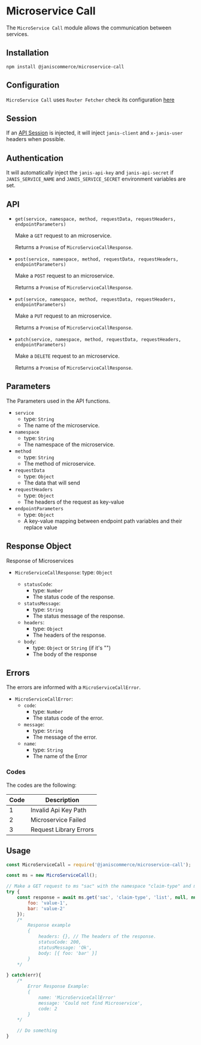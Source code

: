 # Microservice Call

The `MicroService Call` module allows the communication between services.

## Installation

```
npm install @janiscommerce/microservice-call
```

## Configuration

`MicroService Call` uses `Router Fetcher` check its configuration [here](https://www.npmjs.com/package/@janiscommerce/router-fetcher)

## Session
If an [API Session](https://www.npmjs.com/package/@janiscommerce/api-session) is injected, it will inject `janis-client` and `x-janis-user` headers when possible.

## Authentication
It will automatically inject the `janis-api-key` and `janis-api-secret` if `JANIS_SERVICE_NAME` and `JANIS_SERVICE_SECRET` environment variables are set.

## API

* `get(service, namespace, method, requestData, requestHeaders, endpointParameters)`

	Make a `GET` request to an microservice.

	Returns a `Promise` of `MicroServiceCallResponse`.

* `post(service, namespace, method, requestData, requestHeaders, endpointParameters)`

	Make a `POST` request to an microservice.

	Returns a `Promise` of `MicroServiceCallResponse`.

* `put(service, namespace, method, requestData, requestHeaders, endpointParameters)`

	Make a `PUT` request to an microservice.

	Returns a `Promise` of `MicroServiceCallResponse`.

* `patch(service, namespace, method, requestData, requestHeaders, endpointParameters)`

	Make a `DELETE` request to an microservice.

	Returns a `Promise` of `MicroServiceCallResponse`.

## Parameters

The Parameters used in the API functions.

* `service`
	* type: `String`
	* The name of the microservice.
* `namespace`
	* type: `String`
	* The namespace of the microservice.
* `method`
	* type: `String`
	* The method of microservice.
* `requestData`
	* type: `Object`
	* The data that will send
* `requestHeaders`
	* type: `Object`
	* The headers of the request as key-value
* `endpointParameters`
	* type: `Object`
	* A key-value mapping between endpoint path variables and their replace value

## Response Object

Response of Microservices

* `MicroServiceCallResponse`:
	type: `Object`

	* `statusCode`:
		* type: `Number`
		* The status code of the response.
	* `statusMessage`:
		* type: `String`
		* The status message of the response.
	* `headers`:
		* type: `Object`
		* The headers of the response.
	* `body`:
		* type: `Object` or `String` (if it's "")
		* The body of the response

## Errors

The errors are informed with a `MicroServiceCallError`.

* `MicroServiceCallError`:
	* `code`:
		* type: `Number`
		* The status code of the error.
	* `message`:
		* type: `String`
		* The message of the error.
	* `name`:
		* type: `String`
		* The name of the Error

### Codes

The codes are the following:

| Code | Description |
|-----|-----------------------------|
| 1 | Invalid Api Key Path |
| 2 | Microservice Failed |
| 3 | Request Library Errors |

## Usage

```javascript
const MicroServiceCall = require('@janiscommerce/microservice-call');

const ms = new MicroServiceCall();

// Make a GET request to ms "sac" with the namespace "claim-type" and method "list".
try {
	const response = await ms.get('sac', 'claim-type', 'list', null, null, {
		foo: 'value-1',
		bar: 'value-2'
	});
	/*
		Response example
		{
			headers: {}, // The headers of the response.
			statusCode: 200,
			statusMessage: 'Ok',
			body: [{ foo: 'bar' }]
		}
	*/

} catch(err){
	/*
		Error Response Example:
		{
			name: 'MicroServiceCallError'
			message: 'Could not find Microservice',
			code: 2
		}
	*/

	// Do something
}
```
